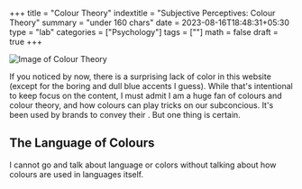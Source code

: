 +++
title = "Colour Theory"
indextitle = "Subjective Perceptives: Colour Theory"
summary = "under 160 chars"
date = 2023-08-16T18:48:31+05:30
type = "lab"
categories = ["Psychology"]
tags = [""]
math = false
draft = true
+++

![Image of Colour Theory](/media/lab/colour-theory/header.png)

If you noticed by now, there is a surprising lack of color in this website (except for the boring and dull blue accents I guess). While that's intentional to keep focus on the content, I must admit I am a huge fan of colours and colour theory, and how colours can play tricks on our subconcious. It's been used by brands to convey their . But one thing is certain.

## The Language of Colours

I cannot go and talk about language or colors without talking about how colours are used in languages itself.
